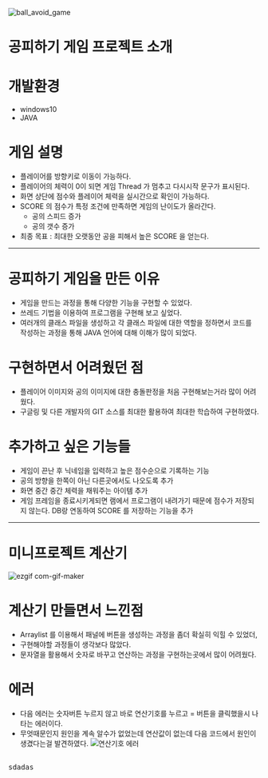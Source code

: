 ![ball_avoid_game](https://user-images.githubusercontent.com/92193144/160819770-ee82c46a-489c-44f3-bd1f-fb0a7fd29c69.gif)
# 공피하기 게임 프로젝트 소개 #
# 개발환경 #
  - windows10
  - JAVA
##
# 게임 설명 #
 - 플레이어를 방향키로 이동이 가능하다.
 - 플레이어의 체력이 0이 되면 게임 Thread 가 멈추고 다시시작 문구가 표시된다.
 - 화면 상단에 점수와 플레이어 체력을 실시간으로 확인이 가능하다.
 - SCORE 의 점수가 특정 조건에 만족하면 게임의 난이도가 올라간다.
    - 공의 스피드 증가
    - 공의 갯수 증가
 - 최종 목표 : 최대한 오랫동안 공을 피해서 높은 SCORE 을 얻는다.
---
# 공피하기 게임을 만든 이유 #
- 게임을 만드는 과정을 통해 다양한 기능을 구현할 수 있었다.
- 쓰레드 기법을 이용하여 프로그램을 구현해 보고 싶었다.
- 여러개의 클래스 파일을 생성하고 각 클래스 파일에 대한 역할을 정하면서 코드를 작성하는 과정을 통해 JAVA 언어에 대해 이해가 많이 되었다.
# 구현하면서 어려웠던 점 #
- 플레이어 이미지와 공의 이미지에 대한 충돌판정을 처음 구현해보는거라 많이 어려웠다.
- 구글링 및 다른 개발자의 GIT 소스를 최대한 활용하여 최대한 학습하여 구현하였다.
# 추가하고 싶은 기능들 #
- 게임이 끈난 후 닉네임을 입력하고 높은 점수순으로 기록하는 기능
- 공의 방향을 한쪽이 아닌 다른곳에서도 나오도록 추가
- 화면 중간 중간 체력을 채워주는 아이템 추가
- 게임 프레임을 종료시키게되면 램에서 프로그램이 내려가기 때문에 점수가 저장되지 않는다. DB랑 연동하여 SCORE 를 저장하는 기능을 추가
---
# 미니프로젝트 계산기 #
![ezgif com-gif-maker](https://user-images.githubusercontent.com/92193144/161262493-e0fb831e-205f-4bcd-b35b-918cd6f13de9.gif)
##
# 계산기 만들면서 느낀점 #
- Arraylist 를 이용해서 패널에 버튼을 생성하는 과정을 좀더 확실히 익힐 수 있었더,
- 구현해야할 과정들이 생각보다 많았다.
- 문자열을 활용해서 숫자로 바꾸고 연산하는 과정을 구현하는곳에서 많이 어려웠다.
# 에러 #
- 다음 에러는 숫자버튼 누르지 않고 바로 연산기호를 누르고 = 버튼을 클릭했을시 나타는 에러이다.
- 무엇때문인지 원인을 계속 알수가 없었는데 연산값이 없는데 다음 코드에서 원인이 생겼다는걸 발견하였다.
![연산기호 에러](https://user-images.githubusercontent.com/92193144/161264903-ff2fffe1-5f12-4086-99d1-daf023d25ca0.png)
<pre>

sdadas

</pre>











